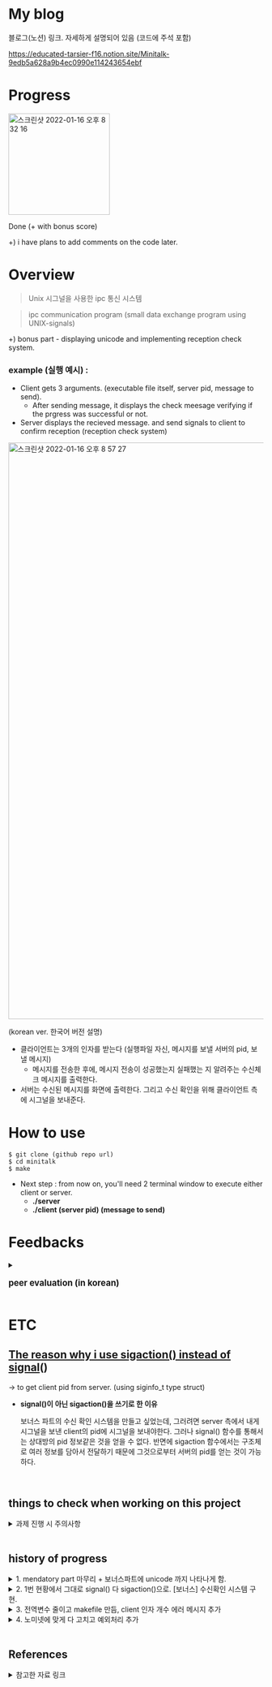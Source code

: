 # My blog
블로그(노션) 링크. 자세하게 설명되어 있음 (코드에 주석 포함)

https://educated-tarsier-f16.notion.site/Minitalk-9edb5a628a9b4ec0990e114243654ebf

# Progress
<img width="200" alt="스크린샷 2022-01-16 오후 8 32 16" src="https://user-images.githubusercontent.com/65381957/149658099-32695a54-595a-411b-89eb-042e128eea0b.png">

Done (+ with bonus score)

+) i have plans to add comments on the code later.

# Overview
> Unix 시그널을 사용한 ipc 통신 시스템

>ipc communication program (small data exchange program using UNIX-signals)

+) bonus part - displaying unicode and implementing reception check system.

### <b>example (실행 예시) : </b>
* Client gets 3 arguments. (executable file itself, server pid, message to send).
    * After sending message, it displays the check meesage verifying if the prgress was successful or not.
* Server displays the recieved message. and send signals to client to confirm reception (reception check system)


<img width="1137" alt="스크린샷 2022-01-16 오후 8 57 27" src="https://user-images.githubusercontent.com/65381957/149658970-b8bbf54c-3b82-4ea5-badd-4187469bebcc.png">

(korean ver. 한국어 버전 설명)
* 클라이언트는 3개의 인자를 받는다 (실행파일 자신, 메시지를 보낼 서버의 pid, 보낼 메시지)
    * 메시지를 전송한 후에, 메시지 전송이 성공했는지 실패했는 지 알려주는 수신체크 메시지를 출력한다.
* 서버는 수신된 메시지를 화면에 출력한다. 그리고 수신 확인을 위해 클라이언트 측에 시그널을 보내준다.

# How to use

    $ git clone (github repo url)
    $ cd minitalk
    $ make
* Next step : from now on, you'll need 2 terminal window to execute either client or server.
    * <b>./server</b>
    * <b>./client (server pid) (message to send) </b>


# Feedbacks
<details>
<summary><p style="font-size:120%"><b>peer evaluation (in korean) </p></summary>
<div markdown="1">
1. 
<img width="685" alt="스크린샷 2022-01-16 오후 8 34 46" src="https://user-images.githubusercontent.com/65381957/149658176-be8fcc8a-701a-4935-9528-5037e278884e.png">
2. 
<img width="688" alt="스크린샷 2022-01-16 오후 8 35 50" src="https://user-images.githubusercontent.com/65381957/149658200-c84c310c-37a7-44d7-b1f8-cae309a990d2.png">
3.
<img width="685" alt="스크린샷 2022-01-16 오후 8 38 02" src="https://user-images.githubusercontent.com/65381957/149658265-b75f5154-1c74-43ac-9a27-727ede3bc59e.png">
</b>
</div>
</details>


# ETC
## <U>The reason why i use sigaction() instead of signal</U>()
-> to get client pid from server. (using siginfo_t type struct)

* <b> signal()이 아닌 sigaction()을 쓰기로 한 이유 </b>

    보너스 파트의 수신 확인 시스템을 만들고 싶었는데, 그러려면 server 측에서 내게 시그널을 보낸 client의 pid에 시그널을 보내야한다. 그러나 signal() 함수를 통해서는 상대방의 pid 정보같은 것을 얻을 수 없다. 반면에 sigaction 함수에서는 구조체로 여러 정보를 담아서 전달하기 때문에 그것으로부터 서버의 pid를 얻는 것이 가능하다.
<br>


## things to check when working on this project
<details>
<summary>과제 진행 시 주의사항</summary>
<div markdown="1">
1. signal 관련 함수의 리턴값을 받아서 그부분까지 에러처리
2. ./client (pid) "메시지" 이렇게 줬을 때, 메시지 인자 안에 공백문자가 텍스트형식으로 들어가있는걸 다시 공백문자로 바꿔주기. (꼭 해야하는 것은 아님. 본인 희망사항에 따라 구현)
3. main 인자로 실행파일 포함 인자 3개가 안들어오면 에러처리
4. 인자로 들어온 pid에 숫자가 아닌 문자가 포함되있으면 에러처리
5. kill() 리턴값 에러처리 (더 자세하게 하려면 함수 하나로 빼서 errno에 따른 예외처리도 가능)
6. sigaction 함수에서 시그널 핸들러 등록에 실패할 시 -1 반환하므로 그것도 에러처리.
7. 시그널 전송 시간이 너무 오래걸리지는 않는 지 에러처리.
(참고) 시그널 전송 시간 재는 법 👉 
time ./client <서버pid> <문자열> 하시면 송신완료 후 걸린 시간이 밑에 나온다.
</div>
</details>
<br>

## history of progress
<details>
<summary>1. mendatory part 마무리 + 보너스파트에 unicode 까지 나타나게 함.</summary>
<div markdown="1">
<img width="858" alt="스크린샷 2022-01-04 오후 12 39 22" src="https://user-images.githubusercontent.com/65381957/148006591-fffd5a23-2635-4e32-86c3-7e2fa9201a85.png">

그렇지만 수신확인 시스템을 만들려면 시그널을 보낸 상대편의 pid를 알아야함. 이때 signal() 함수에는 해당 기능이 없으므로 이를 sigaction() 함수로 대체하려고 함.

signal 함수의 핸들러 프로토타입은 void 핸들러(int signo)로 정해져있었는데 sigaction 함수에는 핸들러를 어떻게 만들어야할 지 고민 중.
여기서 어떻게 siginfo_t를 얻어 si_pid로 보낸 상대의 pid를 얻는 지도...
</div>
</details>
<details>
<summary>2. 1번 현황에서 그대로 signal() 다 sigaction()으로. [보너스] 수신확인 시스템 구현. </summary>
<img width="1296" alt="스크린샷 2022-01-04 오후 2 22 46" src="https://user-images.githubusercontent.com/65381957/148013113-2b614fbd-3fd3-4603-b2bf-cd83552511ea.png">

1. signal 보내는 함수 리턴값에 따라 전부 추가로 예외처리해줘야함.
2. 아직 norminette 규정 맞추기랑 허용불가 함수 지우고 libft와 makefile 추가하는 것 남아있음.
3. 과제에서 전역변수가 허용되는 지 확인해야함.
4. 근데 아직 개행문자가 문자그대로 \n 이렇게 나오는 현상 못고침.
5. makefile 못만듬
</div>
</details>
<details>
<summary>3. 전역변수 줄이고 makefile 만듬, client 인자 개수 에러 메시지 추가</summary>

1. makefile 만듬 (남의 꺼 갖다 씀)
2. 전역 변수 client 파일과 server 파일에 둘다 1개씩 있었는데, server 전역 1개 없애서 총 전역변수 1개로 맞춤.
3. client 실행파일에 main 인자 안들어갔을 때 에러메시지 출력하는 거 고침 
    -> fd를 3으로 stderr로 출력해서 터미널에 안 나타난거였음
4. libft 폴더에서 필요한 함수만 추림.
</div>
</details>
<details>
<summary>4. 노미넷에 맞게 다 고치고 예외처리 추가</summary>

1. 노미넷에 맞게 다 고침 (노미넷 = 42코드 문법 규정)
2. 공백문자열 바꿔주는 함수 다 만듬. (여러 번 테스트함)
3. 한글 주석 달아서 노션에 백업함.
</details>
<br>

## References
</details>
<details>
<summary>참고한 자료 링크</summary>

* char과 unsigned char의 비교 : https://m.blog.naver.com/PostView.naver?isHttpsRedirect=true&blogId=tipsware&logNo=221877901901

* 10진수를 2진수로 바꾸는 법(비트연산) : https://coding-factory.tistory.com/655
* 비트 연산자의 이해 : https://itbeginner2020.tistory.com/18
* 유니코드와 아스키코드의 비교 : https://whatisthenext.tistory.com/103
* 시그널을 받은 client측에서 서버의 pid 받아오는 법 : https://stackoverflow.com/questions/11508427/linux-c-upon-receiving-a-signal-is-it-possible-to-know-the-pid-of-the-sender
* printf가 asyc signal safe가 아닌 이유 : https://unix.stackexchange.com/questions/609210/why-printf-is-not-asyc-signal-safe-function

* sigaction() 함수의 활용 : https://m.blog.naver.com/PostView.naver?isHttpsRedirect=true&blogId=skssim&logNo=121271980

* 42 minitalk 블로그 : https://bingu.tistory.com/5
</details>
